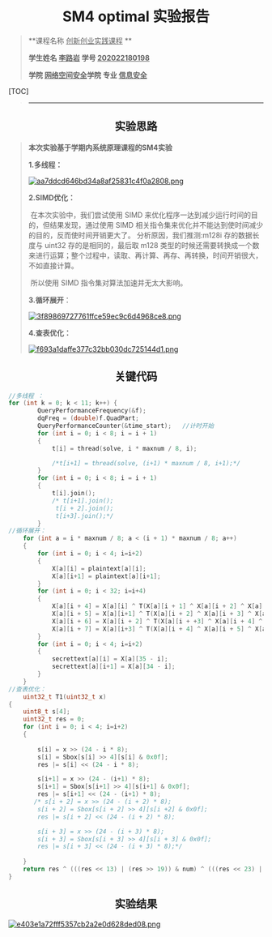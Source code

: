 # <center>SM4 optimal 实验报告</center>

>**课程名称     <u>创新创业实践课程</u>  **       
>
>**学生姓名   <u>李路岩</u>      学号  <u>202022180198</u>**     
>
>**学院   <u>网络空间安全</u>学院    专业  <u>信息安全</u>**   

[TOC]

>****

## <center>实验思路</center>

>**本次实验基于学期内系统原理课程的SM4实验**
>
>**1.多线程：**
>
><a href="https://img.gejiba.com/image/EyHRnU"><img src="https://img.gejiba.com/images/aa7ddcd646bd34a8af25831c4f0a2808.png" alt="aa7ddcd646bd34a8af25831c4f0a2808.png" border="0"></a>
>
>**2.SIMD优化：**
>
>​		在本次实验中，我们尝试使用 SIMD 来优化程序一达到减少运行时间的目的，但结果发现，通过使用 SIMD 相关指令集来优化并不能达到使时间减少的目的，反而使时间开销更大了。
>​		分析原因，我们推测:m128i 存的数据长度与 uint32 存的是相同的，最后取 m128 类型的时候还需要转换成一个数来进行运算；整个过程中，读取、再计算、再存、再转换，时间开销很大，不如直接计算。
>
>​		所以使用 SIMD 指令集对算法加速并无太大影响。  
>
>**3.循环展开**：
>
><a href="https://img.gejiba.com/image/EyHmv3"><img src="https://img.gejiba.com/images/3f89869727761ffce59ec9c6d4968ce8.png" alt="3f89869727761ffce59ec9c6d4968ce8.png" border="0"></a>
>
>**4.查表优化：**
>
><a href="https://img.gejiba.com/image/EyXBRw"><img src="https://img.gejiba.com/images/f693a1daffe377c32bb030dc725144d1.png" alt="f693a1daffe377c32bb030dc725144d1.png" border="0"></a>

## <center>关键代码</center>

```c++
//多线程 ：
for (int k = 0; k < 11; k++) {
        QueryPerformanceFrequency(&f);
        dqFreq = (double)f.QuadPart;
        QueryPerformanceCounter(&time_start);	//计时开始
        for (int i = 0; i < 8; i = i + 1)
        {
            t[i] = thread(solve, i * maxnum / 8, i);

            /*t[i+1] = thread(solve, (i+1) * maxnum / 8, i+1);*/
        }
        for (int i = 0; i < 8; i = i + 1)
        {
            t[i].join();
            /* t[i+1].join();
             t[i + 2].join();
             t[i+3].join();*/
        }
//循环展开：
    for (int a = i * maxnum / 8; a < (i + 1) * maxnum / 8; a++)
    {
        for (int i = 0; i < 4; i=i+2)
        {
            X[a][i] = plaintext[a][i];
            X[a][i+1] = plaintext[a][i+1];
        }
        for (int i = 0; i < 32; i=i+4)
        {
            X[a][i + 4] = X[a][i] ^ T(X[a][i + 1] ^ X[a][i + 2] ^ X[a][i + 3] ^ rkey[i]);
            X[a][i + 5] = X[a][i+1] ^ T(X[a][i + 2] ^ X[a][i + 3] ^ X[a][i + 4] ^ rkey[i+1]);
            X[a][i + 6] = X[a][i + 2] ^ T(X[a][i + +3] ^ X[a][i + 4] ^ X[a][i + 5] ^ rkey[i + 2]);
            X[a][i + 7] = X[a][i+3] ^ T(X[a][i + 4] ^ X[a][i + 5] ^ X[a][i + 6] ^ rkey[i+3]);
        }
        for (int i = 0; i < 4; i=i+2)
        {
            secrettext[a][i] = X[a][35 - i];
            secrettext[a][i+1] = X[a][34 - i];
        }
    }
//查表优化：
    uint32_t T1(uint32_t x)
{
    uint8_t s[4];
    uint32_t res = 0;
    for (int i = 0; i < 4; i=i+2)
    {
    
        s[i] = x >> (24 - i * 8);
        s[i] = Sbox[s[i] >> 4][s[i] & 0x0f];
        res |= s[i] << (24 - i * 8);

        s[i+1] = x >> (24 - (i+1) * 8);
        s[i+1] = Sbox[s[i+1] >> 4][s[i+1] & 0x0f];
        res |= s[i+1] << (24 - (i+1) * 8);
       /* s[i + 2] = x >> (24 - (i + 2) * 8);
        s[i + 2] = Sbox[s[i + 2] >> 4][s[i +2] & 0x0f];
        res |= s[i + 2] << (24 - (i + 2) * 8);

        s[i + 3] = x >> (24 - (i + 3) * 8);
        s[i + 3] = Sbox[s[i + 3] >> 4][s[i + 3] & 0x0f];
        res |= s[i + 3] << (24 - (i + 3) * 8);*/
        
    }
    return res ^ (((res << 13) | (res >> 19)) & num) ^ (((res << 23) | (res >> 9)) & num);
}
```





## <center>实验结果</center>

<a href="https://img.gejiba.com/image/EyXnUC"><img src="https://img.gejiba.com/images/e403e1a72fff5357cb2a2e0d628ded08.png" alt="e403e1a72fff5357cb2a2e0d628ded08.png" border="0"></a>
